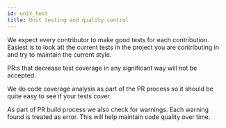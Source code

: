 ```yaml
---
id: unit_test
title: Unit testing and quality control
---
```


We expect every contributor to make good tests for each contribution. Easiest is to look att the current tests in the project you are contributing in and try to maintain the current style.

PR:s that decrease test coverage in any significant way will not be accepted.

We do code coverage analysis as part of the PR process so it should be quite easy to see if your tests cover.

As part of PR build process we also check for warnings. Each warning found is treated as error. This will help maintain code quality over time.
